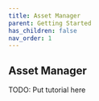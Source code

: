 ```yaml
---
title: Asset Manager
parent: Getting Started
has_children: false
nav_order: 1
---
```


## Asset Manager

TODO: Put tutorial here
